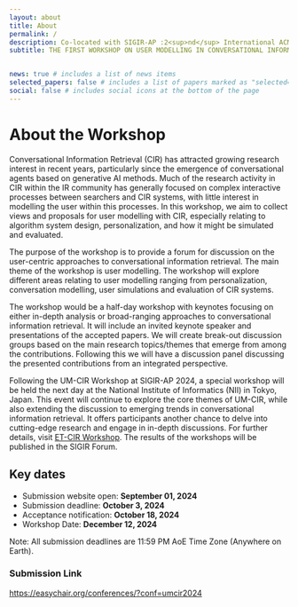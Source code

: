 ```yaml
---
layout: about
title: About
permalink: /
description: Co-located with SIGIR-AP :2<sup>nd</sup> International ACM SIGIR Conference on Information Retrieval in the Asia Pacific
subtitle: THE FIRST WORKSHOP ON USER MODELLING IN CONVERSATIONAL INFORMATION RETRIEVAL(UM-CIR)


news: true # includes a list of news items
selected_papers: false # includes a list of papers marked as "selected={true}"
social: false # includes social icons at the bottom of the page
---
```



# About the Workshop

Conversational Information Retrieval (CIR) has attracted growing research interest in recent years, particularly since the emergence of conversational agents based on generative AI methods. Much of the research activity in CIR within the IR community has generally focused on complex interactive processes between searchers and CIR systems, with little interest in modelling the user within this processes. In this workshop, we aim to collect views and proposals for user modelling with CIR, especially relating to algorithm system design, personalization, and how it might be simulated and evaluated.

The purpose of the workshop is to provide a forum for discussion on the user-centric approaches to conversational information retrieval. The main theme of the workshop is user modelling. The workshop will explore different areas relating to user modelling ranging from personalization, conversation modelling, user simulations and evaluation of CIR systems.

The workshop would be a half-day workshop with keynotes focusing on either in-depth analysis or broad-ranging approaches to conversational information retrieval. It will include an invited keynote speaker and presentations of the accepted papers. We will create break-out discussion groups based on the main research topics/themes that emerge from among the contributions. Following this we will have a discussion panel discussing the presented contributions from an integrated perspective.

Following the UM-CIR Workshop at SIGIR-AP 2024, a special workshop will be held the next day at the National Institute of Informatics (NII) in Tokyo, Japan. This event will continue to explore the core themes of UM-CIR, while also extending the discussion to emerging trends in conversational information retrieval. It offers participants another chance to delve into cutting-edge research and engage in in-depth discussions. For further details, visit [ET-CIR Workshop](https://etcir.github.io/). The results of the workshops will be published in the SIGIR Forum.


## Key dates

* Submission website open: **September 01, 2024**
* Submission deadline: **October 3, 2024**
* Acceptance notification: **October 18, 2024**
* Workshop Date: **December 12, 2024**
  
Note: All submission deadlines are 11:59 PM AoE Time Zone (Anywhere on Earth).


### Submission Link

https://easychair.org/conferences/?conf=umcir2024


<!-- The goal of this workshop is to provide a forum for the exploration of user modelling and its evaluation within CIR -->